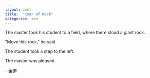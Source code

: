 ```yaml
---
layout: post
title:  "Koan of Rock"
categories: zen
---
```

The master took his student to a field, where there stood a giant rock.

"Move this rock," he said.

The student took a step to the left.

The master was pleased.

\- 金道
